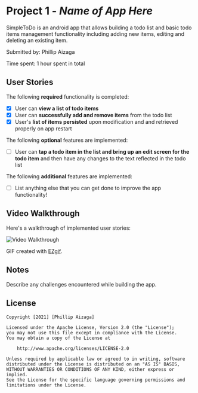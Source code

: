 # Project 1 - *Name of App Here*

SimpleToDo is an android app that allows building a todo list and basic todo items management functionality including adding new items, editing and deleting an existing item.

Submitted by: Phillip Aizaga

Time spent: 1 hour spent in total

## User Stories

The following **required** functionality is completed:

* [x] User can **view a list of todo items**
* [x] User can **successfully add and remove items** from the todo list
* [x] User's **list of items persisted** upon modification and and retrieved properly on app restart

The following **optional** features are implemented:

* [ ] User can **tap a todo item in the list and bring up an edit screen for the todo item** and then have any changes to the text reflected in the todo list

The following **additional** features are implemented:

* [ ] List anything else that you can get done to improve the app functionality!

## Video Walkthrough

Here's a walkthrough of implemented user stories:

<img src='https://github.com/paizaga/SimpleToDo/blob/fc7a9cf08be5bcf73e3ed853046169ed8e319279/ezgif-7-4a6bbcdfc7c1.gif' title='Video Walkthrough' width='' alt='Video Walkthrough' />

GIF created with [EZgif](https://ezgif.com/).

## Notes

Describe any challenges encountered while building the app.

## License

    Copyright [2021] [Phillip Aizaga]

    Licensed under the Apache License, Version 2.0 (the "License");
    you may not use this file except in compliance with the License.
    You may obtain a copy of the License at

        http://www.apache.org/licenses/LICENSE-2.0

    Unless required by applicable law or agreed to in writing, software
    distributed under the License is distributed on an "AS IS" BASIS,
    WITHOUT WARRANTIES OR CONDITIONS OF ANY KIND, either express or implied.
    See the License for the specific language governing permissions and
    limitations under the License.
